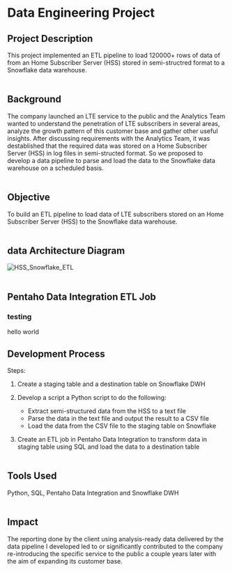 # Data Engineering Project
## Project Description
This project implemented an ETL pipeline to load 120000+ rows of data of from an Home Subscriber Server (HSS) stored in semi-structred format to a Snowflake data warehouse.
<br></br>

## Background
The company launched an LTE service to the public and the Analytics Team wanted to understand the penetration of LTE subscribers in several areas, analyze the growth pattern of this customer base and gather other useful insights. 
After discussing requirements with the Analytics Team, it was destablished that the required data was stored on a Home Subscriber Server (HSS) in log files in semi-structed format. So we proposed to develop a data pipeline to parse and load the data to the Snowflake data warehouse on a scheduled basis.
<br></br>

## Objective
To build an ETL pipeline to load data of LTE subscribers stored on an Home Subscriber Server (HSS) to the Snowflake data warehouse.
<br></br>


## data Architecture Diagram
![HSS_Snowflake_ETL](https://github.com/shwcl/ETL-pipeline-Python_HSS-to-SnowflakeDWH/assets/52106536/09e3b7a1-cc01-425b-81f3-31e2fb8d69d3)
<br></br>

## Pentaho Data Integration ETL Job

### testing
hello world


## Development Process
Steps:

1. Create a staging table and a destination table on Snowflake DWH

2. Develop a script a Python script to do the following:
   - Extract semi-structured data from the HSS to a text file
   - Parse the data in the text file and output the result to a CSV file
   - Load the data from the CSV file to the staging table on Snowflake

4. Create an ETL job in Pentaho Data Integration to transform data in staging table using SQL and load the data to a destination table
<br></br>


## Tools Used
Python, SQL, Pentaho Data Integration and Snowflake DWH
<br></br>

## Impact
The reporting done by the client using analysis-ready data delivered by the data pipeline I developed led to or significantly contributed to the company re-introducing the specific service to the public a couple years later with the aim of expanding its customer base.

 
